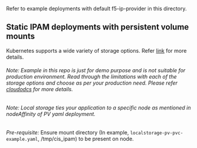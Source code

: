 Refer to example deployments with default f5-ip-provider in this directory.

## Static IPAM deployments with persistent volume mounts

Kubernetes supports a wide variety of storage options. Refer [link](https://kubernetes.io/docs/concepts/storage/volumes) for more details.

###### _Note:_ Example in this repo is just for demo purpose and is not suitable for production environment. Read through the limitations with each of the storage options and choose as per your production need. Please refer [cloudodcs](https://clouddocs.f5.com/containers/latest/userguide/ipam/) for more details.

###### _Note:_  Local storage ties your application to a specific node as mentioned in nodeAffinity of PV yaml deployment.

_Pre-requisite:_ Ensure mount directory (In example, `localstorage-pv-pvc-example.yaml`, /tmp/cis_ipam) to be present on node.
